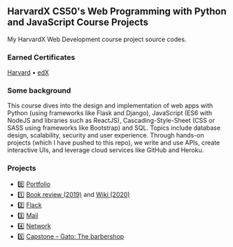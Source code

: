 ## HarvardX CS50's Web Programming with Python and JavaScript Course Projects
My HarvardX Web Development course project source codes.

### Earned Certificates
[Harvard](https://certificates.cs50.io/c1e0137f-8c92-4f87-b278-0005a2f74af2.pdf?size=letter) • [edX](https://courses.edx.org/certificates/df8462b454f84c57bd00ab12a509c1d8)

### Some background
This course dives into the design and implementation of web apps with Python (using frameworks like Flask and Django), JavaScript (ES6 with NodeJS and libraries such as ReactJS), Cascading-Style-Sheet (CSS or SASS using frameworks like Bootstrap) and SQL. Topics include database design, scalability, security and user experience. Through hands-on projects (which I have pushed to this repo), we write and use APIs, create interactive UIs, and leverage cloud services like GitHub and Heroku.


### Projects
- :zero: [Portfolio](./project0/)
- :one: [Book review (2019)](./project1)
    and [Wiki (2020)](./2020/project1)
- :two: [Flack](./project2)
- :three: [Mail](./2020/project3)
- :four: [Network](./2020/project4)
- :five: [Capstone – Gato: The barbershop](./2020/finalproject)
    

